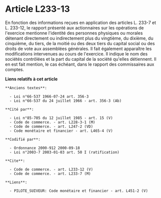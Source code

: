 # Article L233-13

En fonction des informations reçues en application des articles L. 233-7 et L. 233-12, le rapport présenté aux actionnaires
sur les opérations de l'exercice mentionne l'identité des personnes physiques ou morales détenant directement ou
indirectement plus du vingtième, du dixième, du cinquième, du tiers, de la moitié ou des deux tiers du capital social ou des
droits de vote aux assemblées générales. Il fait également apparaître les modifications intervenues au cours de l'exercice.
Il indique le nom des sociétés contrôlées et la part du capital de la société qu'elles détiennent. Il en est fait mention, le
cas échéant, dans le rapport des commissaires aux comptes.

**Liens relatifs à cet article**

	**Anciens textes**:

	  - Loi n°66-537 1966-07-24 art. 356-3
	  - Loi n°66-537 du 24 juillet 1966 - art. 356-3 (Ab)

	**Cité par**:

	  - Loi n°85-705 du 12 juillet 1985 - art. 15 (V)
	  - Code de commerce. - art. L228-3-1 (M)
	  - Code de commerce. - art. L247-2 (VD)
	  - Code monétaire et financier - art. L465-4 (V)

	**Codifié par**:

	  - Ordonnance 2000-912 2000-09-18
	  - Loi n°2003-7 2003-01-03 art. 50 I (ratification)

	**Cite**:

	  - Code de commerce. - art. L233-12 (V)
	  - Code de commerce. - art. L233-7 (M)

	**Liens**:

	  - PILOTE_SUIVEUR: Code monétaire et financier - art. L451-2 (V)
